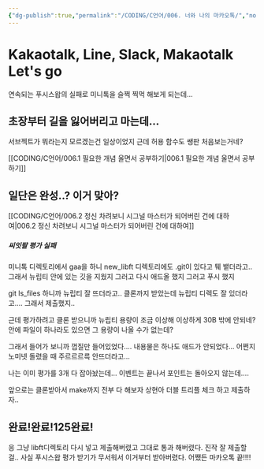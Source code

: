 ```yaml
---
{"dg-publish":true,"permalink":"/CODING/C언어/006. 너와 나의 마카오톡/","noteIcon":"2"}
---
```


# Kakaotalk, Line, Slack, Makaotalk Let's go
연속되는 푸시스왑의 실패로
미니톡을 슬쩍 찍먹 해보게 되는데...

## 초장부터 길을 잃어버리고 마는데...
서브젝트가 뭐라는지 모르겠는건 일상이었지
근데 허용 함수도 쌩판 처음보는거네?

[[CODING/C언어/006.1 필요한 개념 울면서 공부하기\|006.1 필요한 개념 울면서 공부하기]]



## 일단은 완성..? 이거 맞아?
[[CODING/C언어/006.2 정신 차려보니 시그널 마스터가 되어버린 건에 대하여\|006.2 정신 차려보니 시그널 마스터가 되어버린 건에 대하여]]

##### 씨잇팔 평가 실패
미니톡 디렉토리에서 gaa을 하니 new_libft 디렉토리에도 .git이 있다고 퉤 뱉더라고..
그래서 뉴립티 안에 있는 깃을 지웠지
그러고 다시 애드올 했지
그러고 푸시 했지

git ls_files 하니까 뉴립티 잘 뜨더라고..
클론까지 받았는데 뉴립티 디렉도 잘 있더라고....
그래서 제출했지..

근데 평가하려고 클론 받으니까 뉴립티 용량이 조금 이상해
이상하게 30B 밖에 안되네?
안에 파일이 하나라도 있으면 그 용량이 나올 수가 없는데?

그래서 들어가 보니까 껍질만 들어있었다....
내용물은 하나도 애드가 안되었다...
어쩐지 노미넷 돌렸을 때 주르르르륵 안뜨더라고...

나는 이미 평가를 3개 다 잡아놨는데...
이벤트는 끝나서 포인트는 돌아오지 않는데....

앞으로는 클론받아서 make까지 전부 다 해보자 상현아
더블 트리플 체크 하고 제출하자..


## 완료!완료!125완료!
응 그냥 libft디렉토리 다시 넣고 제출해버렸고 그대로 통과 해버렸다.
진작 잘 제출할걸..
사실 푸시스왑 평가 받기가 무서워서 이거부터 받아버렸다.
어쨌든 마카오톡 끝!!!!